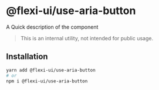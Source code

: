 # @flexi-ui/use-aria-button

A Quick description of the component

> This is an internal utility, not intended for public usage.

## Installation

```sh
yarn add @flexi-ui/use-aria-button
# or
npm i @flexi-ui/use-aria-button
```

